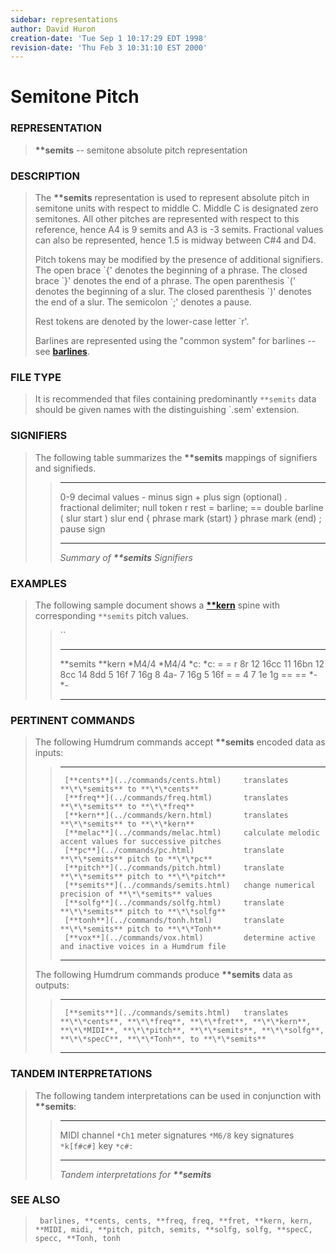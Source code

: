 ```yaml
---
sidebar: representations
author: David Huron
creation-date: 'Tue Sep 1 10:17:29 EDT 1998'
revision-date: 'Thu Feb 3 10:31:10 EST 2000'
---
```



Semitone Pitch
=========================================

### REPRESENTATION

> **\*\*semits** \-- semitone absolute pitch representation

### DESCRIPTION

> The **\*\*semits** representation is used to represent absolute pitch
> in semitone units with respect to middle C. Middle C is designated
> zero semitones. All other pitches are represented with respect to this
> reference, hence A4 is 9 semits and A3 is -3 semits. Fractional values
> can also be represented, hence 1.5 is midway between C\#4 and D4.
>
> Pitch tokens may be modified by the presence of additional signifiers.
> The open brace \`{\' denotes the beginning of a phrase. The closed
> brace \`}\' denotes the end of a phrase. The open parenthesis \`(\'
> denotes the beginning of a slur. The closed parenthesis \`)\' denotes
> the end of a slur. The semicolon \`;\' denotes a pause.
>
> Rest tokens are denoted by the lower-case letter \`r\'.
>
> Barlines are represented using the \"common system\" for barlines \--
> see [**barlines**](barlines.rep.html).

### FILE TYPE

> It is recommended that files containing predominantly `**semits` data
> should be given names with the distinguishing \`.sem\' extension.

### SIGNIFIERS

> The following table summarizes the **\*\*semits** mappings of
> signifiers and signifieds.
>
> >   ----- ----------------------------------
> >   0-9   decimal values
> >   \-    minus sign
> >   \+    plus sign (optional)
> >   .     fractional delimiter; null token
> >   r     rest
> >   =     barline; == double barline
> >   (     slur start
> >   )     slur end
> >   {     phrase mark (start)
> >   }     phrase mark (end)
> >   ;     pause sign
> >   ----- ----------------------------------
> >
> > *Summary of **\*\*semits** Signifiers*

### EXAMPLES

> The following sample document shows a [**\*\*kern**](kern.rep.html)
> spine with corresponding `**semits` pitch values.
>
> > ``
> >
> >   ------------ ----------
> >   \*\*semits   \*\*kern
> >   \*M4/4       \*M4/4
> >   \*c:         \*c:
> >   =            =
> >   r            8r
> >   12           16cc
> >   11           16bn
> >   12           8cc
> >   14           8dd
> >   5            16f
> >   7            16g
> >   8            4a-
> >   7            16g
> >   5            16f
> >   =            =
> >   4 7          1e 1g
> >   ==           ==
> >   \*-          \*-
> >   ------------ ----------
> >
### PERTINENT COMMANDS

> The following Humdrum commands accept **\*\*semits** encoded data as
> inputs:
>
> >   -- --------------------------------------- --------------------------------------------------------
> >      [**cents**](../commands/cents.html)     translates **\*\*semits** to **\*\*cents**
> >      [**freq**](../commands/freq.html)       translates **\*\*semits** to **\*\*freq**
> >      [**kern**](../commands/kern.html)       translates **\*\*semits** to **\*\*kern**
> >      [**melac**](../commands/melac.html)     calculate melodic accent values for successive pitches
> >      [**pc**](../commands/pc.html)           translate **\*\*semits** pitch to **\*\*pc**
> >      [**pitch**](../commands/pitch.html)     translate **\*\*semits** pitch to **\*\*pitch**
> >      [**semits**](../commands/semits.html)   change numerical precision of **\*\*semits** values
> >      [**solfg**](../commands/solfg.html)     translate **\*\*semits** pitch to **\*\*solfg**
> >      [**tonh**](../commands/tonh.html)       translate **\*\*semits** pitch to **\*\*Tonh**
> >      [**vox**](../commands/vox.html)         determine active and inactive voices in a Humdrum file
> >                                              
> >   -- --------------------------------------- --------------------------------------------------------
> >
> The following Humdrum commands produce **\*\*semits** data as outputs:
>
> >   -- --------------------------------------- --------------------------------------------------------------------------------------------------------------------------------------------------------------------------------
> >      [**semits**](../commands/semits.html)   translates **\*\*cents**, **\*\*freq**, **\*\*fret**, **\*\*kern**, **\*\*MIDI**, **\*\*pitch**, **\*\*semits**, **\*\*solfg**, **\*\*specC**, **\*\*Tonh**, to **\*\*semits**
> >   -- --------------------------------------- --------------------------------------------------------------------------------------------------------------------------------------------------------------------------------
> >
### TANDEM INTERPRETATIONS

> The following tandem interpretations can be used in conjunction with
> **\*\*semits**:
>
> >   ------------------ ------------
> >   MIDI channel       `*Ch1`
> >   meter signatures   `*M6/8`
> >   key signatures     `*k[f#c#]`
> >   key                `*c#:`
> >   ------------------ ------------
> >
> > *Tandem interpretations for **\*\*semits***

### SEE ALSO

> ` barlines, **cents, cents, **freq, freq, **fret, **kern, kern, **MIDI, midi, **pitch, pitch, semits, **solfg, solfg, **specC, specc, **Tonh, tonh`


